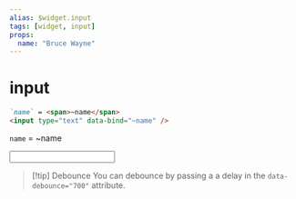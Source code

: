 ```yaml
---
alias: $widget.input
tags: [widget, input]
props:
  name: "Bruce Wayne"
---
```

# input

```markdown
`name` = <span>~name</span>
<input type="text" data-bind="~name" />
```

<!-- preview --><p data-preview></p>
`name` = <span>~name</span>

<input type="text" data-bind="~name" />

<!-- end:preview --><p data-end></p>

> [!tip] Debounce
>  You can debounce by passing a a delay in the `data-debounce="700"` attribute.